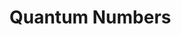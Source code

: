 <div style="float:right;margin:auto"><ebook-button title="Atomic Structure" link="https://genchem.science.psu.edu/02-4-quantum-numbers"></ebook-button></div>

# Quantum Numbers
